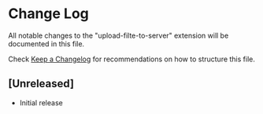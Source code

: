 # Change Log

All notable changes to the "upload-filte-to-server" extension will be documented in this file.

Check [Keep a Changelog](http://keepachangelog.com/) for recommendations on how to structure this file.

## [Unreleased]

- Initial release